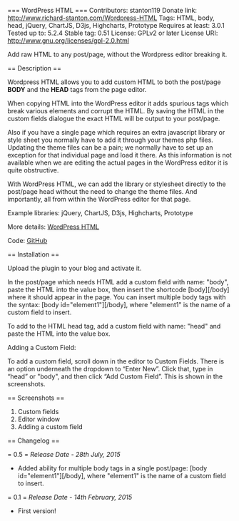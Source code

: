 === WordPress HTML ===
Contributors: stanton119
Donate link: http://www.richard-stanton.com/Wordpress-HTML
Tags: HTML, body, head, jQuery, ChartJS, D3js, Highcharts, Prototype
Requires at least: 3.0.1
Tested up to: 5.2.4
Stable tag: 0.51
License: GPLv2 or later
License URI: http://www.gnu.org/licenses/gpl-2.0.html

Add raw HTML to any post/page, without the Wordpress editor breaking it.

== Description ==

Wordpress HTML allows you to add custom HTML to both the post/page **BODY** and the **HEAD** tags from the page editor.

When copying HTML into the WordPress editor it adds spurious tags which break various elements and corrupt the HTML. By saving the HTML in the custom fields dialogue the exact HTML will be output to your post/page.

Also if you have a single page which requires an extra javascript library or style sheet you normally have to add it through your themes php files. Updating the theme files can be a pain; we normally have to set up an exception for that individual page and load it there. As this information is not available when we are editing the actual pages in the WordPress editor it is quite obstructive.

With WordPress HTML, we can add the library or stylesheet directly to the post/page head without the need to change the theme files. And importantly, all from within the WordPress editor for that page.

Example libraries:
jQuery, ChartJS, D3js, Highcharts, Prototype

More details: [WordPress HTML](http://www.richard-stanton.com/wordpress/wordpress-html/)

Code: [GitHub](https://github.com/stanton119/WordPress-HTML-Plugin)

== Installation ==

Upload the plugin to your blog and activate it.

In the post/page which needs HTML add a custom field with name: "body", paste the HTML into the value box, then insert the shortcode [body][/body] where it should appear in the page. You can insert multiple body tags with the syntax: [body id="element1"][/body], where "element1" is the name of a custom field to insert.

To add to the HTML head tag, add a custom field with name: "head" and paste the HTML into the value box.


Adding a Custom Field:

To add a custom field, scroll down in the editor to Custom Fields. There is an option underneath the dropdown to “Enter New”. Click that, type in “head” or "body", and then click “Add Custom Field”. This is shown in the screenshots.

== Screenshots ==

1. Custom fields
2. Editor window
3. Adding a custom field

== Changelog ==

= 0.5 =
*Release Date - 28th July, 2015*

* Added ability for multiple body tags in a single post/page: [body id="element1"][/body], where "element1" is the name of a custom field to insert.

= 0.1 =
*Release Date - 14th February, 2015*

* First version!
